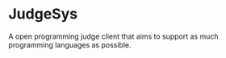 # JudgeSys
A open programming judge client that aims to support as much programming languages as possible.
